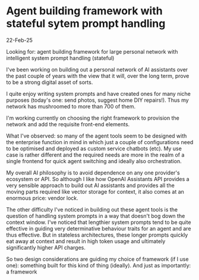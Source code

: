 # Agent building framework with stateful sytem prompt handling

22-Feb-25

Looking for: agent building framework for large personal network with intelligent system prompt handling (stateful)

I've been working on building out a personal network of AI assistants over the past couple of years with the view that it will, over the long term, prove to be a strong digital asset of sorts.

I quite enjoy writing system prompts and have created ones for many niche purposes (today's one: send photos, suggest home DIY repairs!). Thus my network has mushroomed to more than 700 of them.

I'm working currently on choosing the right framework to provision the network and add the requisite front-end elements. 

What I've observed: so many of the agent tools seem to be designed with the enterprise function in mind in which just a couple of configurations need to be optimised and deployed as custom service chatbots (etc). My use case is rather different and the required needs are more in the realm of a single frontend for quick agent switching and ideally also orchestration. 

My overall AI philosophy is to avoid dependence on any one provider's ecosystem or API. So although I like how OpenAI Assistants API provides a very sensible approach to build out AI assistants and provides all the moving parts required like vector storage for context, it also comes at an enormous price: vendor lock.

The other difficulty I've noticed in building out these agent tools is the question of handling system prompts in a way that doesn't bog down the context window. I've noticed that lengthier system prompts tend to be quite effective in guiding very determinative behaviour traits for an agent and are thus effective. But in stateless architectures, these longer prompts quickly eat away at context and result in high token usage and ultimately significantly higher API charges.

So two design considerations are guiding my choice of framework (if I use one): something built for this kind of thing (ideally). And just as importantly: a framework  
